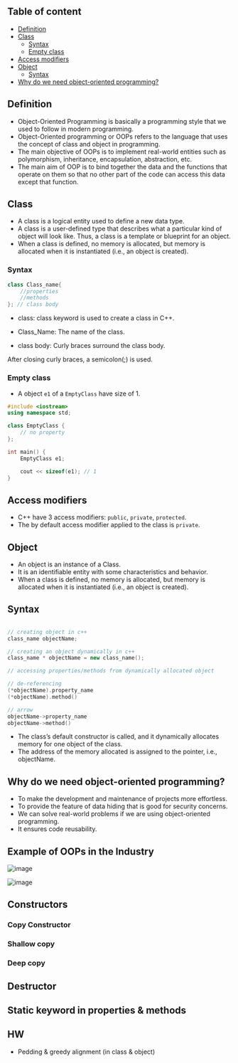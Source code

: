 ## Table of content

- [Definition](#definition)
- [Class](#class)
  - [Syntax](#syntax)
  - [Empty class](#empty-class)
- [Access modifiers](#access-modifiers)
- [Object](#object)
  - [Syntax](#syntax-1)
- [Why do we need object-oriented programming?](#why-do-we-need-object-oriented-programming)

## Definition

- Object-Oriented Programming is basically a programming style that we used to follow in modern programming.
- Object-Oriented programming or OOPs refers to the language that uses the concept of class and object in programming.
- The main objective of OOPs is to implement real-world entities such as polymorphism, inheritance, encapsulation, abstraction, etc.
- The main aim of OOP is to bind together the data and the functions that operate on them so that no other part of the code can access this data except that function.

## Class

- A class is a logical entity used to define a new data type.
- A class is a user-defined type that describes what a particular kind of object will look like. Thus, a class is a template or blueprint for an object.
- When a class is defined, no memory is allocated, but memory is allocated when it is instantiated (i.e., an object is created).

### Syntax

```cpp
class Class_name{
    //properties
    //methods
}; // class body
```

- class: class keyword is used to create a class in C++.

- Class_Name: The name of the class.

- class body: Curly braces surround the class body.

After closing curly braces, a semicolon(;) is used.

### Empty class

- A object `e1` of a `EmptyClass` have size of 1.

```cpp
#include <iostream>
using namespace std;

class EmptyClass {
    // no property
};

int main() {
    EmptyClass e1;

    cout << sizeof(e1); // 1
}
```

## Access modifiers

- C++ have 3 access modifiers: `public`, `private`, `protected`.
- The by default access modifier applied to the class is `private`.

## Object

- An object is an instance of a Class.
- It is an identifiable entity with some characteristics and behavior.
- When a class is defined, no memory is allocated, but memory is allocated when it is instantiated (i.e., an object is created).

## Syntax

```cpp

// creating object in c++
class_name objectName;

// creating an object dynamically in c++
class_name * objectName = new class_name();

// accessing properties/methods from dynamically allocated object

// de-referencing
(*objectName).property_name
(*objectName).method()

// arrow
objectName->property_name
objectName->method()

```

- The class’s default constructor is called, and it dynamically allocates memory for one object of the class.
- The address of the memory allocated is assigned to the pointer, i.e., objectName.

## Why do we need object-oriented programming?

- To make the development and maintenance of projects more effortless.
- To provide the feature of data hiding that is good for security concerns.
- We can solve real-world problems if we are using object-oriented programming.
- It ensures code reusability.

## Example of OOPs in the Industry

![image](https://github.com/subrat611/Placement-preparation/assets/77252075/d0d05c3f-f364-4b47-acb9-aba0ce8ad68e)

![image](https://github.com/subrat611/Placement-preparation/assets/77252075/a6cb7ac8-1178-4a34-b79b-38690586b310)

## Constructors

### Copy Constructor

### Shallow copy

### Deep copy

## Destructor

## Static keyword in properties & methods

## HW

- Pedding & greedy alignment (in class & object)
